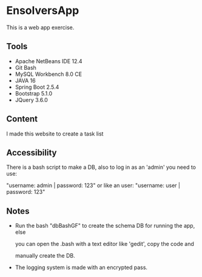 # EnsolversApp
This is a web app exercise.
## Tools
  - Apache NetBeans IDE 12.4
  - Git Bash
  - MySQL Workbench 8.0 CE
  - JAVA 16
  - Spring Boot 2.5.4
  - Bootstrap 5.1.0
  - JQuery 3.6.0
## Content
I made this website to create a task list
## Accessibility
There is a bash script to make a DB, also to log in as an 'admin' you need to use: 

"username: admin | password: 123" or like an user: "username: user | password: 123"
## Notes
  - Run the bash "dbBashGF" to create the schema DB for running the app, else
    
    you can open the .bash with a text editor like 'gedit', copy the code and
    
    manually create the DB.
  - The logging system is made with an encrypted pass.
